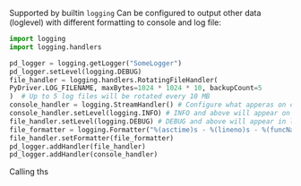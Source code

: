 Supported by builtin `logging`
Can be configured to output other data (loglevel) with different formatting to console and log file:
```python
import logging
import logging.handlers

pd_logger = logging.getLogger("SomeLogger")
pd_logger.setLevel(logging.DEBUG)
file_handler = logging.handlers.RotatingFileHandler(
PyDriver.LOG_FILENAME, maxBytes=1024 * 1024 * 10, backupCount=5
)  # Up to 5 log files will be rotated every 10 MB
console_handler = logging.StreamHandler() # Configure what apperas on console
console_handler.setLevel(logging.INFO) # INFO and above will appear on console
file_handler.setLevel(logging.DEBUG) # DEBUG and above will appear in log file
file_formatter = logging.Formatter("%(asctime)s - %(lineno)s - %(funcName)s - %(levelname)s - %(message)s") # Formats of logs in log file. There is no formatter for console so they will look like prints statements
file_handler.setFormatter(file_formatter)
pd_logger.addHandler(file_handler)
pd_logger.addHandler(console_handler)
```
Calling ths

<!--stackedit_data:
eyJoaXN0b3J5IjpbLTY0MjI1MjA2NiwxMjQ4MzY1MTAyXX0=
-->